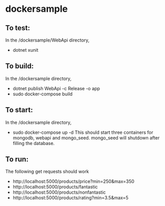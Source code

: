 # dockersample

## To test:
In the /dockersample/WebApi directory,
 - dotnet xunit

## To build: 
In the /dockersample directory,
- dotnet publish WebApi -c Release -o app
- sudo docker-compose build

## To start: 
In the /dockersample directory,
- sudo docker-compose up -d
This should start three containers for mongodb, webapi and mongo_seed. mongo_seed will shutdown after filling the database.

## To run:
The following get requests should work
 - http://localhost:5000/products/price?min=250&max=350
 - http://localhost:5000/products/fantastic
 - http://localhost:5000/products/nonfantastic
 - http://localhost:5000/products/rating?min=3.5&max=5
